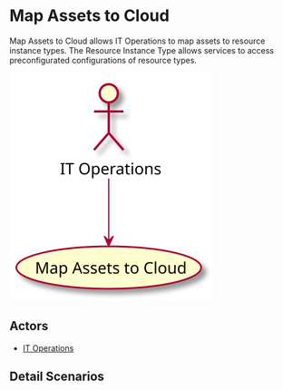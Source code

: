 # Map Assets to Cloud

Map Assets to Cloud allows IT Operations to map assets to resource instance types. The Resource Instance Type allows services to access preconfigurated configurations of resource types.

![Activities Diagram](./activities.svg)

## Actors

* [IT Operations](/actors/ITOperations/index.md)


## Detail Scenarios

  


